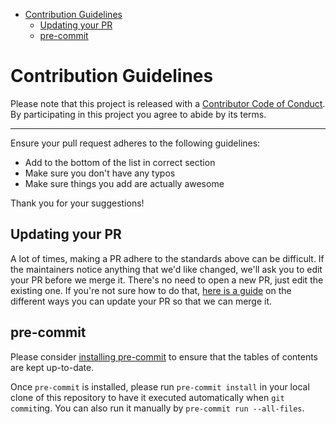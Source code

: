 <!-- START doctoc generated TOC please keep comment here to allow auto update -->
<!-- DON'T EDIT THIS SECTION, INSTEAD RE-RUN doctoc TO UPDATE -->

- [Contribution Guidelines](#contribution-guidelines)
  - [Updating your PR](#updating-your-pr)
  - [pre-commit](#pre-commit)

<!-- END doctoc generated TOC please keep comment here to allow auto update -->

# Contribution Guidelines

Please note that this project is released with a
[Contributor Code of Conduct](code-of-conduct.md). By participating in this
project you agree to abide by its terms.

---

Ensure your pull request adheres to the following guidelines:

- Add to the bottom of the list in correct section
- Make sure you don't have any typos
- Make sure things you add are actually awesome

Thank you for your suggestions!

## Updating your PR

A lot of times, making a PR adhere to the standards above can be difficult. If
the maintainers notice anything that we'd like changed, we'll ask you to edit
your PR before we merge it. There's no need to open a new PR, just edit the
existing one. If you're not sure how to do that,
[here is a guide](https://github.com/RichardLitt/knowledge/blob/master/github/amending-a-commit-guide.md)
on the different ways you can update your PR so that we can merge it.

## pre-commit

Please consider [installing pre-commit](https://pre-commit.com/#installation) to
ensure that the tables of contents are kept up-to-date.

Once `pre-commit` is installed, please run `pre-commit install` in your local
clone of this repository to have it executed automatically when `git commit`ing.
You can also run it manually by `pre-commit run --all-files`.
